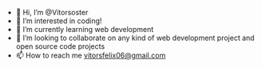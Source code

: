 - 👋 Hi, I’m @Vitorsoster
- 👀 I’m interested in coding!
- 🌱 I’m currently learning web development
- 💞️ I’m looking to collaborate on any kind of web development project and open source code projects
- 📫 How to reach me vitorsfelix06@gmail.com

<!---
Vitorsoster/Vitorsoster is a ✨ special ✨ repository because its `README.md` (this file) appears on your GitHub profile.
You can click the Preview link to take a look at your changes.
--->
